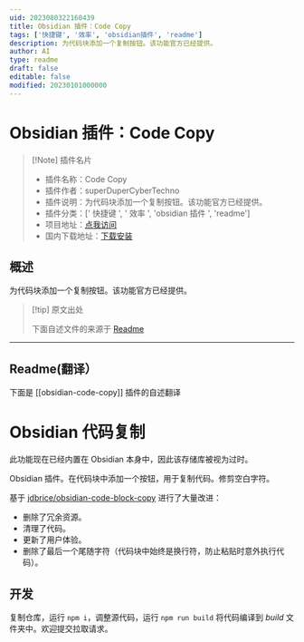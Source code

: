 ```yaml
---
uid: 2023080322160439
title: Obsidian 插件：Code Copy
tags: ['快捷键', '效率', 'obsidian插件', 'readme']
description: 为代码块添加一个复制按钮。该功能官方已经提供。
author: AI
type: readme
draft: false
editable: false
modified: 20230101000000
---
```


# Obsidian 插件：Code Copy

> [!Note] 插件名片
> - 插件名称：Code Copy
> - 插件作者：superDuperCyberTechno
> - 插件说明：为代码块添加一个复制按钮。该功能官方已经提供。
> - 插件分类：[' 快捷键 ', ' 效率 ', 'obsidian 插件 ', 'readme']
> - 项目地址：[点我访问](https://github.com/superDuperCyberTechno/obsidian-code-copy)
> - 国内下载地址：[下载安装](https://pkmer.cn/products/plugin/pluginMarket/?obsidian-code-copy)

## 概述

为代码块添加一个复制按钮。该功能官方已经提供。

> [!tip] 原文出处
>
>下面自述文件的来源于 [Readme](https://ghproxy.net/https://raw.githubusercontent.com/superDuperCyberTechno/obsidian-code-copy/master/README.md)

---

## Readme(翻译）

下面是 [[obsidian-code-copy]] 插件的自述翻译

# Obsidian 代码复制

此功能现在已经内置在 Obsidian 本身中，因此该存储库被视为过时。

Obsidian 插件。在代码块中添加一个按钮，用于复制代码。修剪空白字符。

基于 [jdbrice/obsidian-code-block-copy](https://github.com/jdbrice/obsidian-code-block-copy) 进行了大量改进：

* 删除了冗余资源。
* 清理了代码。
* 更新了用户体验。
* 删除了最后一个尾随字符（代码块中始终是换行符，防止粘贴时意外执行代码）。

## 开发

复制仓库，运行 `npm i`，调整源代码，运行 `npm run build` 将代码编译到 _build_ 文件夹中。欢迎提交拉取请求。
